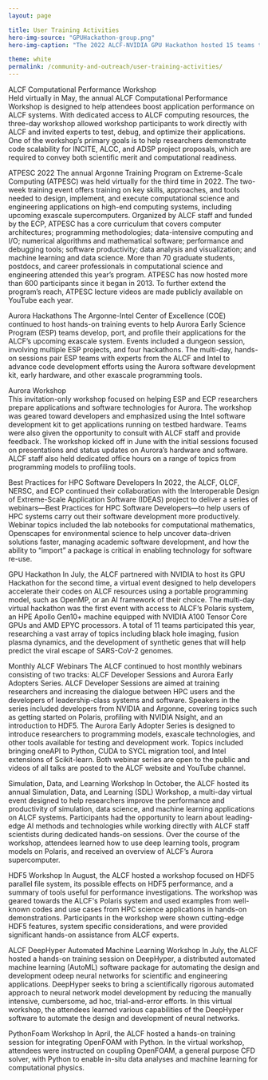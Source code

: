 ```yaml
---
layout: page

title: User Training Activities
hero-img-source: "GPUHackathon-group.png"
hero-img-caption: "The 2022 ALCF-NVIDIA GPU Hackathon hosted 15 teams to help them get their applications running efficiently on the facility's GPU-accelerated systems."

theme: white
permalink: /community-and-outreach/user-training-activities/
---
```



ALCF Computational Performance Workshop  
Held virtually in May, the annual ALCF Computational Performance Workshop is designed to help attendees boost application performance on ALCF systems. With dedicated access to ALCF computing resources, the three-day workshop allowed workshop participants to work directly with ALCF and invited experts to test, debug, and optimize their applications. One of the workshop’s primary goals is to help researchers demonstrate code scalability for INCITE, ALCC, and ADSP project proposals, which are required to convey both scientific merit and computational readiness.

ATPESC 2022
The annual Argonne Training Program on Extreme-Scale Computing (ATPESC) was held virtually for the third time in 2022. The two-week training event offers training on key skills, approaches, and tools needed to design, implement, and execute computational science and engineering applications on high-end computing systems, including upcoming exascale supercomputers. Organized by ALCF staff and funded by the ECP, ATPESC has a core curriculum that covers computer architectures; programming methodologies; data-intensive computing and I/O; numerical algorithms and mathematical software; performance and debugging tools; software productivity; data analysis and visualization; and machine learning and data science. More than 70 graduate students, postdocs, and career professionals in computational science and engineering attended this year’s program. ATPESC has now hosted more than 600 participants since it began in 2013. To further extend the program’s reach, ATPESC lecture videos are made publicly available on YouTube each year. 

Aurora Hackathons
The Argonne-Intel Center of Excellence (COE) continued to host hands-on training events to help Aurora Early Science Program (ESP) teams develop, port, and profile their applications for the ALCF’s upcoming exascale system. Events included a dungeon session, involving multiple ESP projects, and four hackathons. The multi-day, hands-on sessions pair ESP teams with experts from the ALCF and Intel to advance code development efforts using the Aurora software development kit, early hardware, and other exascale programming tools.

Aurora Workshop  
This invitation-only workshop focused on helping ESP and ECP researchers prepare applications and software technologies for Aurora. The workshop was geared toward developers and emphasized using the Intel software development kit to get applications running on testbed hardware. Teams were also given the opportunity to consult with ALCF staff and provide feedback. The workshop kicked off in June with the initial sessions focused on presentations and status updates on Aurora’s hardware and software. ALCF staff also held dedicated office hours on a range of topics from programming models to profiling tools. 

Best Practices for HPC Software Developers
In 2022, the ALCF, OLCF, NERSC, and ECP continued their collaboration with the Interoperable Design of Extreme-Scale Application Software (IDEAS) project to deliver a series of webinars—Best Practices for HPC Software Developers—to help users of HPC systems carry out their software development more productively. Webinar topics included the lab notebooks for computational mathematics, Openscapes for environmental science to help uncover data-driven solutions faster, managing academic software development, and how the ability to “import” a package is critical in enabling technology for software re-use. 

GPU Hackathon
In July, the ALCF partnered with NVIDIA to host its GPU Hackathon for the second time, a virtual event designed to help developers accelerate their codes on ALCF resources using a portable programming model, such as OpenMP, or an AI framework of their choice. The multi-day virtual hackathon was the first event with access to ALCF’s Polaris system, an HPE Apollo Gen10+ machine equipped with NVIDIA A100 Tensor Core GPUs and AMD EPYC processors. A total of 11 teams participated this year, researching a vast array of topics including black hole imaging, fusion plasma dynamics, and the development of synthetic genes that will help predict the viral escape of SARS-CoV-2 genomes.

Monthly ALCF Webinars
The ALCF continued to host monthly webinars consisting of two tracks: ALCF Developer Sessions and Aurora Early Adopters Series. ALCF Developer Sessions are aimed at training researchers and increasing the dialogue between HPC users and the developers of leadership-class systems and software. Speakers in the series included developers from NVIDIA and Argonne, covering topics such as getting started on Polaris, profiling with NVIDIA Nsight, and  an introduction to HDF5. The Aurora Early Adopter Series is designed to introduce researchers to programming models, exascale technologies, and other tools available for testing and development work. Topics included bringing oneAPI to Python, CUDA to SYCL migration tool, and Intel extensions of Scikit-learn. Both webinar series are open to the public and videos of all talks are posted to the ALCF website and YouTube channel. 

Simulation, Data, and Learning Workshop
In October, the ALCF hosted its annual Simulation, Data, and Learning (SDL) Workshop, a multi-day virtual event designed to help researchers improve the performance and productivity of simulation, data science, and machine learning applications on ALCF systems. Participants had the opportunity to learn about leading-edge AI methods and technologies while working directly with ALCF staff scientists during dedicated hands-on sessions. Over the course of the workshop, attendees learned how to use deep learning tools, program models on Polaris, and received an overview of ALCF’s Aurora supercomputer. 

HDF5 Workshop
In August, the ALCF hosted a workshop focused on HDF5 parallel file system, its possible effects on HDF5 performance, and a summary of tools useful for performance investigations. The workshop was geared towards the ALCF's Polaris system and used examples from well-known codes and use cases from HPC science applications in hands-on demonstrations. Participants in the workshop were shown cutting-edge HDF5 features, system specific considerations, and were provided significant hands-on assistance from ALCF experts.

ALCF DeepHyper Automated Machine Learning Workshop
In July, the ALCF hosted a hands-on training session on DeepHyper, a distributed automated machine learning (AutoML) software package for automating the design and development odeep neural networks for scientific and engineering applications. DeepHyper seeks to bring a scientifically rigorous automated approach to neural network model development by reducing the manually intensive, cumbersome, ad hoc, trial-and-error efforts. In this virtual workshop, the attendees learned various capabilities of the DeepHyper software to automate the design and development of neural networks.


PythonFoam Workshop
In April, the ALCF hosted a hands-on training session for integrating OpenFOAM with Python. In the virtual workshop, attendees were instructed on coupling OpenFOAM, a general purpose CFD solver, with Python to enable in-situ data analyses and machine learning for computational physics.
